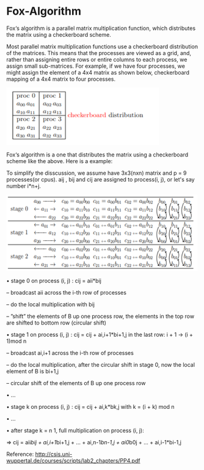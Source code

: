 # Fox-Algorithm
Fox‘s algorithm is a parallel matrix multiplication function, which distributes the matrix using a checkerboard scheme.

Most parallel matrix multiplication functions use a checkerboard distribution of the matrices. This means that the processes are viewed as a grid, and, rather than assigning entire rows or entire columns to each process, we assign small sub-matrices. For example, if we have four processes, we might assign the element of a 4x4 matrix as shown below, checkerboard mapping of a 4x4 matrix to four processes.

<img src="https://github.com/DakaiZhou/Fox-Algorithm/blob/master/checkerboard.png" height="150" width="400">

Fox‘s algorithm is a one that distributes the matrix using a checkerboard scheme like the above. Here is a example:

To simplify the disscussion, we assume have 3x3(nxn) matrix and p = 9 processes(or cpus). aij , bij and cij are assigned to process(i, j), or  let's say number i*n+j.

<img src="https://github.com/DakaiZhou/Fox-Algorithm/blob/master/fox.png" height="200" width="500">

• stage 0 on process (i, j) : cij = aii*bij

– broadcast aii across the i-th row of processes

– do the local multiplication with bij

– ”shift” the elements of B up one process row, the elements in the top row are shifted to bottom row (circular shift)

• stage 1 on process (i, j) : cij = cij + ai,i+1*bi+1,j in the last row: i + 1 -> (i + 1)mod n

– broadcast ai,i+1 across the i-th row of processes

– do the local multiplication, after the circular shift in stage 0, now the local element of B is bi+1,j

– circular shift of the elements of B up one process row

• ...

• stage k on process (i, j) : cij = cij + ai,k*bk,j with k = (i + k) mod n

• ...

• after stage k = n  1, full multiplication on process (i, j):

=> cij = aii*bij + ai,i+1*bi+1,j + ... + ai,n-1*bn-1,j + ai0*b0j + ... + ai,i-1*bi-1,j

Reference: http://csis.uni-wuppertal.de/courses/scripts/lab2_chapters/PP4.pdf
